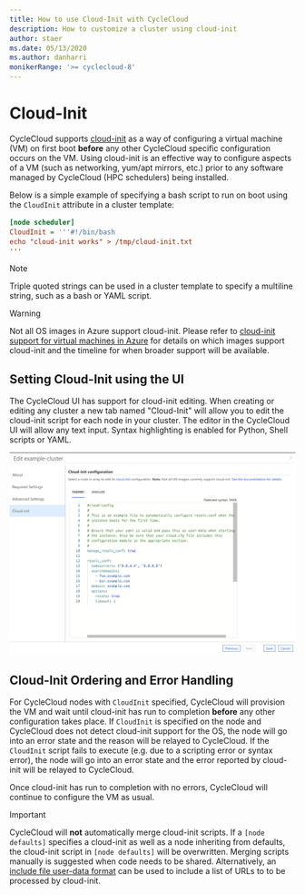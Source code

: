 ```yaml
---
title: How to use Cloud-Init with CycleCloud
description: How to customize a cluster using cloud-init
author: staer
ms.date: 05/13/2020
ms.author: danharri
monikerRange: '>= cyclecloud-8'
---
```


# Cloud-Init

CycleCloud supports [cloud-init](/azure/virtual-machines/linux/using-cloud-init) as a way of configuring a virtual machine (VM) on first boot **before** any other CycleCloud specific configuration occurs on the VM. Using cloud-init is an effective way to configure aspects of a VM (such as networking, yum/apt mirrors, etc.) prior to any software managed by CycleCloud (HPC schedulers) being installed.

Below is a simple example of specifying a bash script to run on boot using the `CloudInit` attribute in a cluster template:

```ini
[node scheduler]
CloudInit = '''#!/bin/bash
echo "cloud-init works" > /tmp/cloud-init.txt
'''
```

> [!NOTE]
> Triple quoted strings can be used in a cluster template to specify a multiline string, such as a bash or YAML script.

> [!WARNING]
> Not all OS images in Azure support cloud-init. Please refer to [cloud-init support for virtual machines in Azure](/azure/virtual-machines/linux/using-cloud-init) for details on which images support cloud-init and the timeline for when broader support will be available.

## Setting Cloud-Init using the UI

The CycleCloud UI has support for cloud-init editing. When creating or editing any cluster a new tab named "Cloud-Init" will allow you to edit the cloud-init script for each node in your cluster. The editor in the CycleCloud UI will allow any text input. Syntax highlighting is enabled for Python, Shell scripts or YAML.

![Editing cloud-init in the CycleCloud UI](../images/cloud-init.png)

## Cloud-Init Ordering and Error Handling

For CycleCloud nodes with `CloudInit` specified, CycleCloud will provision the VM and wait until cloud-init has run to completion **before** any other configuration takes place. If `CloudInit` is specified on the node and CycleCloud does not detect cloud-init support for the OS, the node will go into an error state and the reason will be relayed to CycleCloud. If the `CloudInit` script fails to execute (e.g. due to a scripting error or syntax error), the node will go into an error state and the error reported by cloud-init will be relayed to CycleCloud. 

Once cloud-init has run to completion with no errors, CycleCloud will continue to configure the VM as usual.

> [!IMPORTANT]
> CycleCloud will **not** automatically merge cloud-init scripts. If a `[node defaults]` specifies a cloud-init as well as a node inheriting from defaults, the cloud-init script in `[node defaults]` will be overwritten. Merging scripts manually is suggested when code needs to be shared. Alternatively, an [include file user-data format](https://cloudinit.readthedocs.io/en/latest/topics/format.html#include-file) can be used to include a list of URLs to to be processed by cloud-init.

